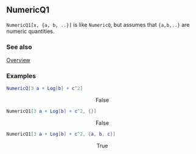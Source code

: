 ## NumericQ1

`NumericQ1[x, {a, b, ..}]` is like `NumericQ`, but assumes that `{a,b,..}` are numeric quantities.

### See also

[Overview](Extra/FeynCalc.md)

### Examples

```mathematica
NumericQ[3 a + Log[b] + c^2]
```

$$\text{False}$$

```mathematica
NumericQ1[3 a + Log[b] + c^2, {}]
```

$$\text{False}$$

```mathematica
NumericQ1[3 a + Log[b] + c^2, {a, b, c}]
```

$$\text{True}$$